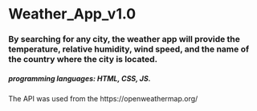 <h1>Weather_App_v1.0</h1>
<h3>By searching for any city, the weather app will provide the temperature, relative humidity, wind speed, and the name of the country where the city is located.</h3>
<h5>programming languages: HTML, CSS, JS.</h5>
<p>The API was used from the <span>https://openweathermap.org/</span></p>
